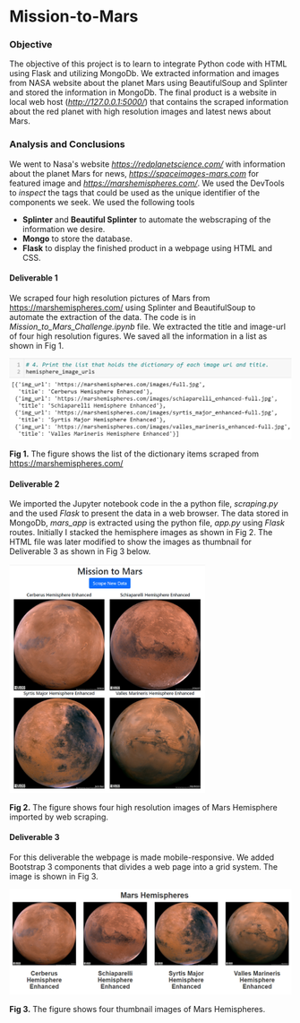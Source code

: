 # Mission-to-Mars

### Objective

The objective of this project is to learn to integrate Python code with HTML using Flask and utilizing MongoDb. We extracted information and images from NASA website about the planet Mars using BeautifulSoup and Splinter and stored the information in MongoDb. The final product is a website in local web host (_http://127.0.0.1:5000/_) that contains the scraped information about the red planet with high resolution images and latest news about Mars.

### Analysis and Conclusions

We went to Nasa's website *https://redplanetscience.com/* with information about the planet Mars for news, *https://spaceimages-mars.com* for featured image and *https://marshemispheres.com/*.  We used the DevTools to _inspect_ the tags that could be used as the unique identifier of the components we seek. We used the following tools

- **Splinter** and **Beautiful Splinter** to automate the webscraping of the information we desire.
- **Mongo** to store the database.
- **Flask** to display the finished product in a webpage using HTML and CSS. 

#### Deliverable 1
We scraped four high resolution pictures of Mars from  https://marshemispheres.com/ using Splinter and BeautifulSoup to automate the extraction of the data. The code is in *Mission_to_Mars_Challenge.ipynb* file. We extracted the title and image-url of four high resolution figures. We saved all the information in a list as shown in Fig 1.  

<img src="Resources/Del_img_title.png">

**Fig 1.** The figure shows the list of the dictionary items scraped from https://marshemispheres.com/

#### Deliverable 2

We imported the Jupyter notebook code in the a python file, _scraping.py_ and the used _Flask_ to present the data in a web browser. The data stored in MongoDb, *mars_app* is extracted using the python file, *app.py* using _Flask_ routes. Initially I stacked the hemisphere images as shown in Fig 2. The HTML file was later modified to show the images as thumbnail for Deliverable 3 as shown in Fig 3 below. 

<img src="Resources/mars_hemispheres_web.png"  width="350" center> 

**Fig 2.** The figure shows four high resolution images of Mars Hemisphere imported by web scraping.

#### Deliverable 3

For this deliverable the webpage is made mobile-responsive. We added Bootstrap 3 components that divides a web page into a grid system. The image is shown in Fig 3. 

<img src="Resources/mars_hemispheres_thumb.png">

**Fig 3.** The figure shows four thumbnail images of Mars Hemispheres.
